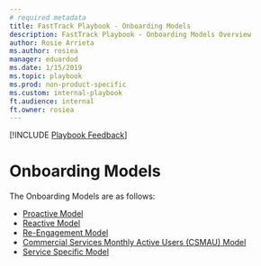 ```yaml
---  
# required metadata  
title: FastTrack Playbook - Onboarding Models 
description: FastTrack Playbook - Onboarding Models Overview
author: Rosie Arrieta  
ms.author: rosiea  
manager: eduardod  
ms.date: 1/15/2019  
ms.topic: playbook  
ms.prod: non-product-specific  
ms.custom: internal-playbook  
ft.audience: internal
ft.owner: rosiea
---  
```

[!INCLUDE [Playbook Feedback](./includes/questions-feedback.md)]
# Onboarding Models

The Onboarding Models are as follows:

  -  [Proactive Model](model-proactive.md)
  -  [Reactive Model](model-reactive.md)
  -  [Re-Engagement Model](model-re-engagement.md)
  -  [Commercial Services Monthly Active Users (CSMAU) Model](commercial-services-usage.md)
  -  [Service Specific Model](service-specific.md)       
